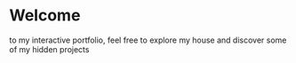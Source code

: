# Welcome

to my interactive portfolio, feel free to explore my house and discover some of my hidden projects
